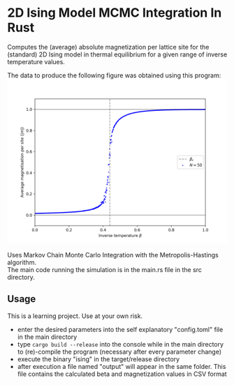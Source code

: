 # 2D Ising Model MCMC Integration In Rust

Computes the (average) absolute magnetization per lattice site for the (standard) 2D Ising model in thermal equilibrium for a given range of inverse temperature values.

The data to produce the following figure was obtained using this program:
<img src="mag.png" alt="drawing" width="800"/>

Uses Markov Chain Monte Carlo Integration with the Metropolis-Hastings algorithm.  
The main code running the simulation is in the main.rs file in the src directory.

## Usage

This is a learning project.
Use at your own risk.

- enter the desired parameters into the self explanatory "config.toml" file in the main directory
- type ```cargo build --release``` into the console while in the main directory to (re)-compile the program (necessary after every parameter change)
- execute the binary "ising" in the target/release directory
- after execution a file named "output" will appear in the same folder. This file contains the calculated beta and magnetization values in CSV format